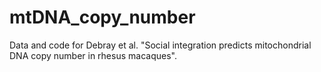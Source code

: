 # mtDNA_copy_number
Data and code for Debray et al. "Social integration predicts mitochondrial DNA copy number in rhesus macaques".
